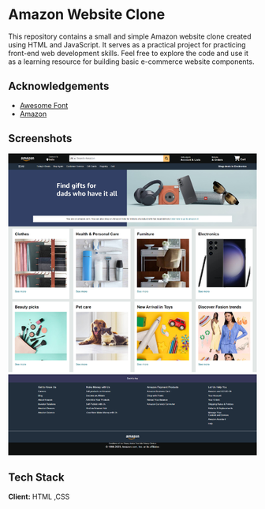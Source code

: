 
# Amazon Website Clone

This repository contains a small and simple Amazon website clone created using HTML and JavaScript. It serves as a practical project for practicing front-end web development skills. Feel free to explore the code and use it as a learning resource for building basic e-commerce website components.


## Acknowledgements

 - [Awesome Font](https://fontawesome.com/)
 - [Amazon](https://www.amazon.com/)







## Screenshots

![App Screenshot](https://github.com/visha20213044/AmazonClone/blob/main/screencapture-192-168-15-179-5500-index-html-2023-12-28-04_32_14.png)


## Tech Stack

**Client:** HTML ,CSS



